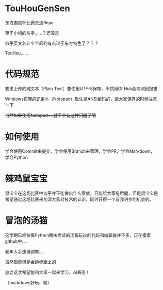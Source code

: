 # TouHouGenSen
东方国信杯比赛交流Repo

至于小组的名字……？还没定

似乎英文名让宝宝起的有点过于东方特色了？？？

TouHou……

# 代码规范

要求上传的纯文本（Plain Text）要使用UTF-8保存，不然用GitHub会检测到报错

Windows自带的记事本（Notepad）默认是ANSI编码的，请大家保存的时候注意一下

~~当然如果使用Notepad++就不会有这种问题了啊~~

# 如何使用

学会使用Commit来提交，学会使用Branch来管理，学会PR，学会Markdown，学会Python

# 辣鸡鼠宝宝

鼠宝宝在这场比赛中似乎并不能做出什么贡献，只能给大家拖后腿，但是鼠宝宝是希望通过这场比赛来加深大家对技术的认识，同时获得一个自我进步的机会的。

# 冒泡的汤猫

这学期已经快要Python期末考试的汤猫玩过的代码和编辑器并不多，正在摸索github中、、、

老年人手速待调教、、

虽然很菜但是会跑步跟上的

总之这次希望能和大家一起来学习，AI赛高！

（markdown好玩、嚼）
